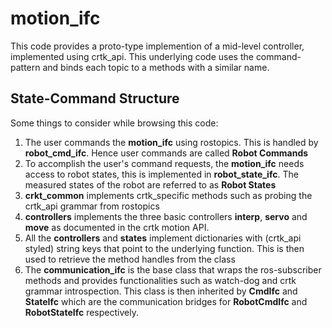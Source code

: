 # motion_ifc
This code provides a proto-type implemention of a mid-level controller, implemented using crtk_api.
This underlying code uses the command-pattern and binds each topic to a methods with a similar name. 
## State-Command Structure
Some things to consider while browsing this code:
1. The user commands the **motion_ifc** using rostopics. This is handled by **robot_cmd_ifc**. Hence user commands are 
called **Robot Commands**
2. To accomplish the user's command requests, the **motion_ifc** needs access to robot states, this is implemented in 
**robot_state_ifc**. The measured states of the robot are referred to as **Robot States**
3. **crkt_common** implements crtk_specific methods such as probing the crtk_api grammar from rostopics
4. **controllers** implements the three basic controllers **interp**, **servo** and **move** as documented in the 
crtk motion API.
5. All the **controllers** and **states** implement dictionaries with (crtk_api styled) string keys that point to 
the underlying function. This is then used to retrieve the method handles from the class
6. The **communication_ifc** is the base class that wraps the ros-subscriber methods and provides functionalities such 
as watch-dog and crtk grammar introspection. This class is then inherited by **CmdIfc**
and **StateIfc** which are the communication bridges for **RobotCmdIfc** and **RobotStateIfc** respectively.